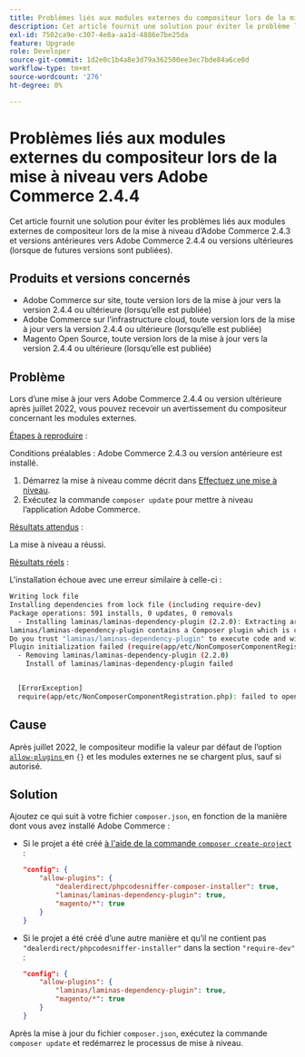 ```yaml
---
title: Problèmes liés aux modules externes du compositeur lors de la mise à niveau vers Adobe Commerce 2.4.4
description: Cet article fournit une solution pour éviter le problème lié aux modules externes de compositeur lors de la mise à niveau d’Adobe Commerce 2.4.3 et versions antérieures vers Adobe Commerce 2.4.4 ou versions ultérieures (lorsque des versions ultérieures sont publiées).
exl-id: 7502ca9e-c307-4e8a-aa1d-4886e7be25da
feature: Upgrade
role: Developer
source-git-commit: 1d2e0c1b4a8e3d79a362500ee3ec7bde84a6ce0d
workflow-type: tm+mt
source-wordcount: '276'
ht-degree: 0%

---
```


# Problèmes liés aux modules externes du compositeur lors de la mise à niveau vers Adobe Commerce 2.4.4

Cet article fournit une solution pour éviter les problèmes liés aux modules externes de compositeur lors de la mise à niveau d’Adobe Commerce 2.4.3 et versions antérieures vers Adobe Commerce 2.4.4 ou versions ultérieures (lorsque de futures versions sont publiées).

## Produits et versions concernés

* Adobe Commerce sur site, toute version lors de la mise à jour vers la version 2.4.4 ou ultérieure (lorsqu’elle est publiée)
* Adobe Commerce sur l’infrastructure cloud, toute version lors de la mise à jour vers la version 2.4.4 ou ultérieure (lorsqu’elle est publiée)
* Magento Open Source, toute version lors de la mise à jour vers la version 2.4.4 ou ultérieure (lorsqu’elle est publiée)

## Problème

Lors d’une mise à jour vers Adobe Commerce 2.4.4 ou version ultérieure après juillet 2022, vous pouvez recevoir un avertissement du compositeur concernant les modules externes.

<u>Étapes à reproduire</u> :

Conditions préalables : Adobe Commerce 2.4.3 ou version antérieure est installé.

1. Démarrez la mise à niveau comme décrit dans [Effectuez une mise à niveau](https://experienceleague.adobe.com/docs/commerce-operations/upgrade-guide/implementation/perform-upgrade.html).
1. Exécutez la commande `composer update` pour mettre à niveau l’application Adobe Commerce.

<u>Résultats attendus</u> :

La mise à niveau a réussi.

<u>Résultats réels</u> :

L&#39;installation échoue avec une erreur similaire à celle-ci :

```bash
Writing lock file
Installing dependencies from lock file (including require-dev)
Package operations: 591 installs, 0 updates, 0 removals
  - Installing laminas/laminas-dependency-plugin (2.2.0): Extracting archive
laminas/laminas-dependency-plugin contains a Composer plugin which is currently not in your allow-plugins config. See https://getcomposer.org/allow-plugins
Do you trust "laminas/laminas-dependency-plugin" to execute code and wish to enable it now? (writes "allow-plugins" to composer.json) [y,n,d,?] y
Plugin initialization failed (require(app/etc/NonComposerComponentRegistration.php): failed to open stream: No such file or directory), uninstalling plugin
  - Removing laminas/laminas-dependency-plugin (2.2.0)
    Install of laminas/laminas-dependency-plugin failed


  [ErrorException]
  require(app/etc/NonComposerComponentRegistration.php): failed to open stream: No such file or directory
```

## Cause

Après juillet 2022, le compositeur modifie la valeur par défaut de l’option [`allow-plugins` ](https://getcomposer.org/doc/06-config.md#allow-plugins) en `{}` et les modules externes ne se chargent plus, sauf si autorisé.

## Solution

Ajoutez ce qui suit à votre fichier `composer.json`, en fonction de la manière dont vous avez installé Adobe Commerce :

* Si le projet a été créé [à l&#39;aide de la commande `composer create-project`](https://devdocs.magento.com/guides/v2.4/install-gde/composer.html#get-the-metapackage) :

  ```json
  "config": {
      "allow-plugins": {
          "dealerdirect/phpcodesniffer-composer-installer": true,
          "laminas/laminas-dependency-plugin": true,
          "magento/*": true
      }
  }
  ```

* Si le projet a été créé d’une autre manière et qu’il ne contient pas `"dealerdirect/phpcodesniffer-installer"` dans la section `"require-dev"` :

  ```json
  "config": {
      "allow-plugins": {
          "laminas/laminas-dependency-plugin": true,
          "magento/*": true
      }
  }
  ```

Après la mise à jour du fichier `composer.json`, exécutez la commande `composer update` et redémarrez le processus de mise à niveau.
